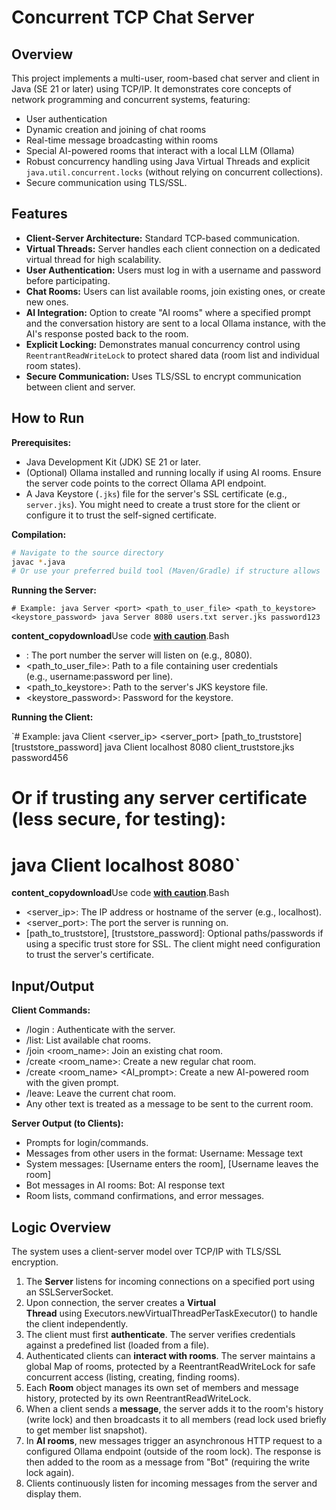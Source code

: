 # Concurrent TCP Chat Server

## Overview
This project implements a multi-user, room-based chat server and client in Java (SE 21 or later) using TCP/IP. It demonstrates core concepts of network programming and concurrent systems, featuring:
*   User authentication
*   Dynamic creation and joining of chat rooms
*   Real-time message broadcasting within rooms
*   Special AI-powered rooms that interact with a local LLM (Ollama)
*   Robust concurrency handling using Java Virtual Threads and explicit `java.util.concurrent.locks` (without relying on concurrent collections).
*   Secure communication using TLS/SSL.

## Features
*   **Client-Server Architecture:** Standard TCP-based communication.
*   **Virtual Threads:** Server handles each client connection on a dedicated virtual thread for high scalability.
*   **User Authentication:** Users must log in with a username and password before participating.
*   **Chat Rooms:** Users can list available rooms, join existing ones, or create new ones.
*   **AI Integration:** Option to create "AI rooms" where a specified prompt and the conversation history are sent to a local Ollama instance, with the AI's response posted back to the room.
*   **Explicit Locking:** Demonstrates manual concurrency control using `ReentrantReadWriteLock` to protect shared data (room list and individual room states).
*   **Secure Communication:** Uses TLS/SSL to encrypt communication between client and server.

## How to Run

**Prerequisites:**
*   Java Development Kit (JDK) SE 21 or later.
*   (Optional) Ollama installed and running locally if using AI rooms. Ensure the server code points to the correct Ollama API endpoint.
*   A Java Keystore (`.jks`) file for the server's SSL certificate (e.g., `server.jks`). You might need to create a trust store for the client or configure it to trust the self-signed certificate.

**Compilation:**
```bash
# Navigate to the source directory
javac *.java
# Or use your preferred build tool (Maven/Gradle) if structure allows
```

**Running the Server:**

`# Example: java Server <port> <path_to_user_file> <path_to_keystore> <keystore_password>
java Server 8080 users.txt server.jks password123`

**content_copydownload**Use code [**with caution**](https://support.google.com/legal/answer/13505487).Bash

- <port>: The port number the server will listen on (e.g., 8080).
- <path_to_user_file>: Path to a file containing user credentials (e.g., username:password per line).
- <path_to_keystore>: Path to the server's JKS keystore file.
- <keystore_password>: Password for the keystore.

**Running the Client:**

`# Example: java Client <server_ip> <server_port> [path_to_truststore] [truststore_password]
java Client localhost 8080 client_truststore.jks password456
# Or if trusting any server certificate (less secure, for testing):
# java Client localhost 8080`

**content_copydownload**Use code [**with caution**](https://support.google.com/legal/answer/13505487).Bash

- <server_ip>: The IP address or hostname of the server (e.g., localhost).
- <server_port>: The port the server is running on.
- [path_to_truststore], [truststore_password]: Optional paths/passwords if using a specific trust store for SSL. The client might need configuration to trust the server's certificate.

## Input/Output

**Client Commands:**

- /login <username> <password>: Authenticate with the server.
- /list: List available chat rooms.
- /join <room_name>: Join an existing chat room.
- /create <room_name>: Create a new regular chat room.
- /create <room_name> <AI_prompt>: Create a new AI-powered room with the given prompt.
- /leave: Leave the current chat room.
- Any other text is treated as a message to be sent to the current room.

**Server Output (to Clients):**

- Prompts for login/commands.
- Messages from other users in the format: Username: Message text
- System messages: [Username enters the room], [Username leaves the room]
- Bot messages in AI rooms: Bot: AI response text
- Room lists, command confirmations, and error messages.

## Logic Overview

The system uses a client-server model over TCP/IP with TLS/SSL encryption.

1. The **Server** listens for incoming connections on a specified port using an SSLServerSocket.
2. Upon connection, the server creates a **Virtual Thread** using Executors.newVirtualThreadPerTaskExecutor() to handle the client independently.
3. The client must first **authenticate**. The server verifies credentials against a predefined list (loaded from a file).
4. Authenticated clients can **interact with rooms**. The server maintains a global Map of rooms, protected by a ReentrantReadWriteLock for safe concurrent access (listing, creating, finding rooms).
5. Each **Room** object manages its own set of members and message history, protected by its own ReentrantReadWriteLock.
6. When a client sends a **message**, the server adds it to the room's history (write lock) and then broadcasts it to all members (read lock used briefly to get member list snapshot).
7. In **AI rooms**, new messages trigger an asynchronous HTTP request to a configured Ollama endpoint (outside of the room lock). The response is then added to the room as a message from "Bot" (requiring the write lock again).
8. Clients continuously listen for incoming messages from the server and display them.